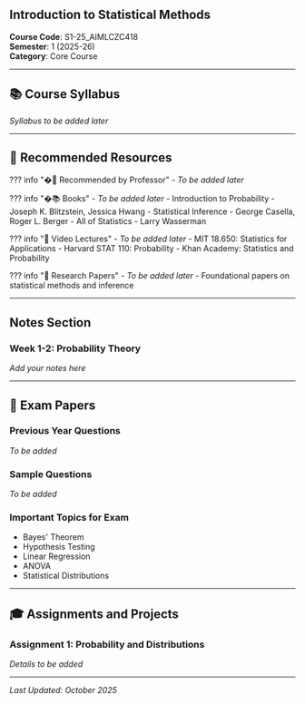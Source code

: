 ## Introduction to Statistical Methods

**Course Code**: S1-25_AIMLCZC418  
**Semester**: 1 (2025-26)  
**Category**: Core Course

---

## 📚 Course Syllabus

*Syllabus to be added later*

---

## 📖 Recommended Resources

??? info "�‍🏫 Recommended by Professor"
    - *To be added later*

??? info "�📚 Books"
    - *To be added later*
    - Introduction to Probability - Joseph K. Blitzstein, Jessica Hwang
    - Statistical Inference - George Casella, Roger L. Berger
    - All of Statistics - Larry Wasserman

??? info "🎥 Video Lectures"
    - *To be added later*
    - MIT 18.650: Statistics for Applications
    - Harvard STAT 110: Probability
    - Khan Academy: Statistics and Probability

??? info "📄 Research Papers"
    - *To be added later*
    - Foundational papers on statistical methods and inference

---

##  Notes Section

### Week 1-2: Probability Theory
*Add your notes here*

---

## 📄 Exam Papers

### Previous Year Questions
*To be added*

### Sample Questions
*To be added*

### Important Topics for Exam
- Bayes' Theorem
- Hypothesis Testing
- Linear Regression
- ANOVA
- Statistical Distributions

---

## 🎓 Assignments and Projects

### Assignment 1: Probability and Distributions
*Details to be added*

---

*Last Updated: October 2025*

